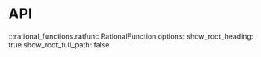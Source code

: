 # API

:::rational_functions.ratfunc.RationalFunction
    options:
        show_root_heading: true
        show_root_full_path: false
